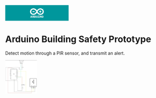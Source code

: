 <img width="40%" src="arduino_banner.png">

# Arduino Building Safety Prototype
Detect motion through a PIR sensor, and transmit an alert.

<img width="20%" src="schematic_01.JPG">

